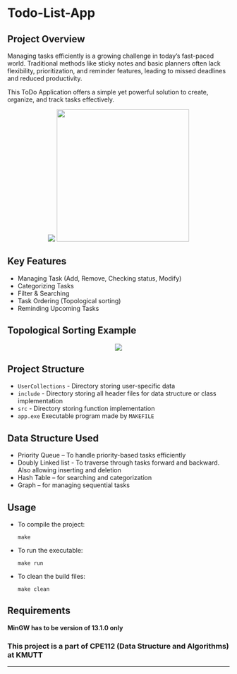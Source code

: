 # Todo-List-App

## **Project Overview**

Managing tasks efficiently is a growing challenge in today’s fast-paced world. Traditional methods like sticky notes and basic planners often lack flexibility, prioritization, and reminder features, leading to missed deadlines and reduced productivity.

This ToDo Application offers a simple yet powerful solution to create, organize, and track tasks effectively.

<p align="center"><img src="https://github.com/user-attachments/assets/125a83dc-8691-42a9-8627-c1b7a153bb8c"> <img height=300px src="https://github.com/user-attachments/assets/0a22b7f5-ad0c-4027-9749-a5a4042d2417"></p>

## **Key Features**

- Managing Task (Add, Remove, Checking status, Modify)
- Categorizing Tasks
- Filter & Searching
- Task Ordering (Topological sorting)
- Reminding Upcoming Tasks

## Topological Sorting Example
<p align="center"><img src="https://github.com/user-attachments/assets/027d5078-232b-457a-83de-464eb0caf9b5"></p>


## **Project Structure**

- `UserCollections` - Directory storing user-specific data
- `include` - Directory storing all header files for data structure or class implementation
- `src` - Directory storing function implementation
- `app.exe` Executable program made by `MAKEFILE`

## **Data Structure Used**

- Priority Queue – To handle priority-based tasks efficiently
- Doubly Linked list - To traverse through tasks forward and backward. Also allowing inserting and deletion
- Hash Table – for searching and categorization
- Graph – for managing sequential tasks

## **Usage**

- To compile the project:
  ```
  make
  ```
- To run the executable:
  ```
  make run
  ```
- To clean the build files:
  ```
  make clean
  ```

## Requirements

**MinGW has to be version of 13.1.0 only**

### **This project is a part of CPE112 (Data Structure and Algorithms) at KMUTT**

---
